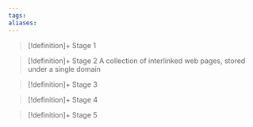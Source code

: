```yaml
---
tags:
aliases:
---
```


> [!definition]+ Stage 1
>

> [!definition]+ Stage 2
> A collection of interlinked web pages, stored under a single domain

> [!definition]+ Stage 3
>

> [!definition]+ Stage 4
>

> [!definition]+ Stage 5
>



